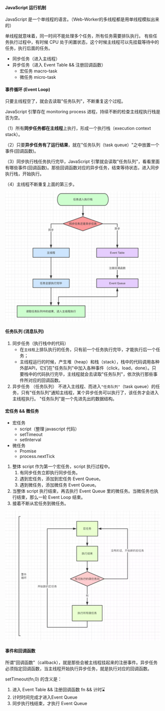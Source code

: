 #### JavaScript 运行机制

JavaScript 是一个单线程的语言。（Web-Worker的多线程都是用单线程模拟出来的）

单线程就意味着，同一时间不能处理多个任务，所有任务需要排队执行。
有些任务执行过程中，有时候 CPU 处于闲置状态，这个时候主线程可以先挂载等待中的任务，执行后面的任务。

- 同步任务（进入主线程）
- 异步任务（进入 Event Table && 注册回调函数）
    - 宏任务 macro-task
    - 微任务 micro-task

#### 事件循环 (Event Loop)

只要主线程空了，就会去读取"任务队列"，不断重复这个过程。

JavaScript 引擎存在 monitoring process 进程，持续不断的检查主线程执行栈是否为空。

（1）所有**同步任务都在主线程**上执行，形成一个执行栈（execution context stack）。

（2）只要**异步任务有了运行结果**，就在"任务队列（task queue）"之中放置一个事件(回调函数)。

（3）同步执行栈任务执行完毕，JavaScript 引擎就会读取"任务队列"，看看里面有哪些事件(回调函数)。那些回调函数对应的异步任务，结束等待状态，进入同步执行栈，开始执行。

（4）主线程不断重复上面的第三步。

![event_loop](../../images/self/event_loop.png)



#### 任务队列 (消息队列)
1. 同步任务（执行栈中的代码）
   - 在`主线程`上排队执行的任务，只有前一个任务执行完毕，才能执行后一个任务；
   - 主线程运行的时候，产生堆（heap）和栈（stack），栈中的代码调用各种外部API，它们在"任务队列"中加入各种事件（click，load，done）。只要栈中的代码执行完毕，主线程就会去读取"任务队列"，依次执行那些事件所对应的回调函数。
2. 异步任务 （任务队列）
    不进入主线程、而进入`"任务队列"`（task queue）的任务，只有"任务队列"通知主线程，某个异步任务可以执行了，该任务才会进入主线程执行。
    "任务队列"是一个先进先出的数据结构。

#### 宏任务 && 微任务

- 宏任务 
  - script（整理 javascript 代码）
  - setTimeout
  - setInterval
- 微任务
  - Promise
  - process.nextTick

1. 整体 script 作为第一个宏任务，script 执行过程中。
   1. 有同步任务立即执行同步任务。
   2. 遇到宏任务，添加到宏任务 Event Queue。
   3. 遇到微任务，添加微任务 Event Queue。
2. 当整体 script 执行结束，再去执行 Event Queue 里的微任务。当微任务也执行结束，那么一轮 Event Loop 结束。
3. 接着不断从宏任务到微任务。

![async_task](../../images/self/async_task.png)

#### 事件和回调函数
所谓"回调函数"（callback），就是那些会被主线程挂起来的注册事件。异步任务必须指定回调函数，当主线程开始执行异步任务，就是执行对应的回调函数。

setTimeout(fn,0) 的含义是：

1. 进入 Event Table && 注册回调函数 fn && 计时⌛️
2. 计时时间完成才进入Event Queue
3. 同步执行栈结束，才执行 Event Queue
